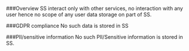 ###Overview
SS interact only with other services, no interaction with any user hence no scope of any user data storage on part of SS.

###GDPR compliance
No such data is stored in SS

###PII/sensitive information
No such PII/Sensitive information is stored in SS.
